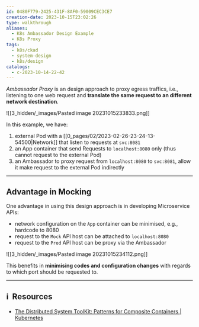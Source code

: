 ```yaml
---
id: 0480F779-2425-431F-8AF0-59009CEC3CE7
creation-date: 2023-10-15T23:02:26
type: walkthrough
aliases:
  - K8s Ambassador Design Example
  - K8s Proxy
tags:
  - k8s/ckad
  - system-design
  - k8s/design
catalogs:
  - c-2023-10-14-22-42
---
```

*Ambassador Proxy* is an design approach to proxy egress traffics, i.e., listening to one web request and **translate the same request to an different network destination**. 

![[3_hidden/_images/Pasted image 20231015233833.png]]

In this example, we have: 
1. external Pod with a [[0_pages/02/2023-02-26-23-24-13-54500|Network]] that listen to requests at `svc:8081`
2. an App container that send Requests to `localhost:8080` only (thus cannot request to the external Pod)
3. an Ambassador to proxy request from `localhost:8080` to `svc:8081`, allow it make request to the external Pod indirectly 


---
## Advantage in Mocking

One advantage in using this design approach is in developing Microservice APIs: 
- network configuration on the `App` container can be minimised, e.g., hardcode to 8080
- request to the `Mock` API host can be attached to `localhost:8080`
- request to the `Prod` API host can be proxy via the Ambassador

![[3_hidden/_images/Pasted image 20231015234112.png]]

This benefits in **minimising codes and configuration changes** with regards to which port should be requested to. 

---
## ℹ️  Resources
- [The Distributed System ToolKit: Patterns for Composite Containers | Kubernetes](https://kubernetes.io/blog/2015/06/the-distributed-system-toolkit-patterns/#example-2-ambassador-containers)